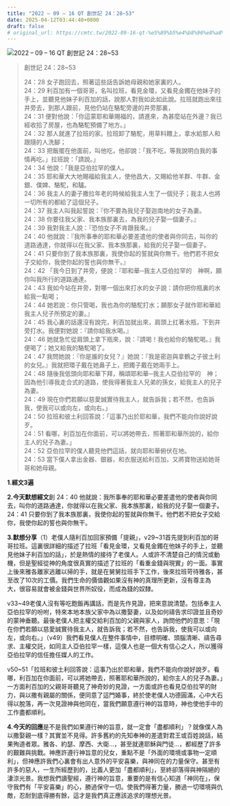 ```yaml
---
title: "2022 – 09 – 16 QT 創世記 24：28~53"
date: 2025-04-12T03:44:40+0800
draft: false
# original_url: https://cmtc.tw/2022-09-16-qt-%e5%89%b5%e4%b8%96%e8%a8%98-24%ef%bc%9a2853
---
```


![2022 – 09 – 16 QT 創世記 24：28\~53](/images/qt.jpg  "2022 – 09 – 16 QT 創世記 24：28\~53")

> 創世記 24：28\~53
>
> 24：28 女子跑回去，照著這些話告訴她母親和她家裏的人。  
> 24：29 利百加有一個哥哥，名叫拉班，看見金環，又看見金鐲在他妹子的手上，並聽見他妹子利百加的話，說那人對我如此如此說。拉班就跑出來往井旁去，到那人跟前，見他仍站在駱駝旁邊的井旁那裏，  
> 24：31 便對他說：「你這蒙耶和華賜福的，請進來，為甚麼站在外邊？我已經收拾了房屋，也為駱駝預備了地方。」  
> 24：32 那人就進了拉班的家。拉班卸了駱駝，用草料餵上，拿水給那人和跟隨的人洗腳；  
> 24：33 把飯擺在他面前，叫他吃，他卻說：「我不吃，等我說明白我的事情再吃。」拉班說：「請說。」  
> 24：34 他說：「我是亞伯拉罕的僕人。  
> 24：35 耶和華大大地賜福給我主人，使他昌大，又賜給他羊群、牛群、金銀、僕婢、駱駝，和驢。  
> 24：36 我主人的妻子撒拉年老的時候給我主人生了一個兒子；我主人也將一切所有的都給了這個兒子。  
> 24：37 我主人叫我起誓說：『你不要為我兒子娶迦南地的女子為妻。  
> 24：38 你要往我父家、我本族那裏去，為我的兒子娶一個妻子。』  
> 24：39 我對我主人說：『恐怕女子不肯跟我來。』  
> 24：40 他就說：『我所事奉的耶和華必要差遣他的使者與你同去，叫你的道路通達，你就得以在我父家、我本族那裏，給我的兒子娶一個妻子。  
> 24：41 只要你到了我本族那裏，我使你起的誓就與你無干。他們若不把女子交給你，我使你起的誓也與你無干。』  
> 24：42 「我今日到了井旁，便說：『耶和華─我主人亞伯拉罕的　神啊，願你叫我所行的道路通達。  
> 24：43 我如今站在井旁，對哪一個出來打水的女子說：請你把你瓶裏的水給我一點喝；  
> 24：44 她若說：你只管喝，我也為你的駱駝打水；願那女子就作耶和華給我主人兒子所預定的妻。』  
> 24：45 我心裏的話還沒有說完，利百加就出來，肩頭上扛著水瓶，下到井旁打水。我便對她說：『請你給我水喝。』  
> 24：46 她就急忙從肩頭上拿下瓶來，說：『請喝！我也給你的駱駝喝。』我便喝了；她又給我的駱駝喝了。  
> 24：47 我問她說：『你是誰的女兒？』她說：『我是密迦與拿鶴之子彼土利的女兒。』我就把環子戴在她鼻子上，把鐲子戴在她兩手上。  
> 24：48 隨後我低頭向耶和華下拜，稱頌耶和華─我主人亞伯拉罕的　神；因為他引導我走合式的道路，使我得著我主人兄弟的孫女，給我主人的兒子為妻。  
> 24：49 現在你們若願以慈愛誠實待我主人，就告訴我；若不然，也告訴我，使我可以或向左，或向右。」  
> 24：50 拉班和彼土利回答說：「這事乃出於耶和華，我們不能向你說好說歹。  
> 24：51 看哪，利百加在你面前，可以將她帶去，照著耶和華所說的，給你主人的兒子為妻。」  
> 24：52 亞伯拉罕的僕人聽見他們這話，就向耶和華俯伏在地。  
> 24：53 當下僕人拿出金器、銀器，和衣服送給利百加，又將寶物送給她哥哥和她母親。

**1.經文3遍**

**2.今天默想經文**創 24：40 他就說：我所事奉的耶和華必要差遣他的使者與你同去，叫你的道路通達，你就得以在我父家、我本族那裏，給我的兒子娶一個妻子。  
24：41 只要你到了我本族那裏，我使你起的誓就與你無干。他們若不把女子交給你，我使你起的誓也與你無干。

**3.默想分享**（1）老僕人隨利百加回家預備「提親」，v29\~31首先提到利百加的哥哥拉班。這裏很詳細的描述了拉班「看見金環，又看見金鐲在他妹子的手上，並聽見他妹子利百加的話」，於是熱情的接待了老僕人。人或許不清楚自己的情況或動機，但是聖經從神的角度很真實的描述了拉班的「看重金錢與現實」的一面。事實上後來雅各離家逃離以掃的手，就是在舅舅拉班手下工作，後來拉班苛待雅各，甚至改了10次的工價。我們生命的價值觀如果沒有神的真理所更新，沒有尊主為大，很容易就會被金錢與世界所奴役，而成為錢的奴隸。

v33\~49老僕人沒有等吃飽飯再講話，而是先作見證，把來意說清楚。包括奉主人亞伯拉罕的吩咐，特來本地本族父家中為以撒娶妻，以及如何禱告求印證並且奇妙的蒙神垂聽。最後老僕人把主權交給利百加的父親與家人，詢問他們的意思：「現在你們若願以慈愛誠實待我主人，就告訴我；若不然，也告訴我，使我可以或向左，或向右。」（v49）我們看見僕人在整件事情中，目標明確、頭腦清晰、禱告尋求、主權交託，如同主人亞伯拉罕一樣，這僕人也是一個大有信心之人，所以獲得亞伯拉罕的信任擔任媒人的工作。

v50\~51「拉班和彼土利回答說：這事乃出於耶和華，我們不能向你說好說歹。看哪，利百加在你面前，可以將她帶去，照著耶和華所說的，給你主人的兒子為妻。」一方面利百加的父親哥哥聽見了神奇妙的見證，一方面或許也看見亞伯拉罕的財力，與以撒有親屬的關係，便同意了這門婚事，終於使老僕人功德圓滿，心中大石得以脫落，再一次見證神與他同在，當我們願意遵行神的旨意時，神也使他手中的工作盡都順利。

**4.今天的回應**是不是我們如果遵行神的旨意，就一定會「盡都順利」？就像僕人為以撒娶親一樣？其實並不見得。許多舊約的先知奉神的差遣對君王或百姓說話，結果殉道者眾。雅各、約瑟、摩西、大衛…，甚至就連耶穌與門徒…，都經歷了許多的艱難與挑戰。神應許遵行神旨意的兒女，重點不是「外面的環境或事物一定順利」，但神應許我們心裏會有出人意外的平安喜樂，與神同在的力量保守。甚至有許多的惡人，一生所經歷到的，比義人更加「盡都順利」，至終卻落得與神隔絕的淒涼光景。我想我們讀聖經，遵行神的旨意，重要的是有信心知道「神同在」，保守我們有「平安喜樂」的心，勝過保守一切。使我們得著力量，勝過一切環境與仇敵，忍耐到底得勝有餘，這才是我們真正應該追求的理想光景。